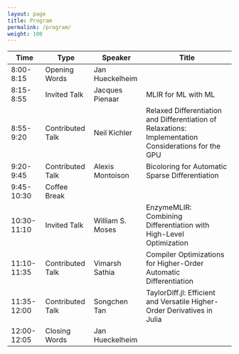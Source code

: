 ```yaml
---
layout: page
title: Program
permalink: /program/
weight: 100
---
```


| Time    | Type | Speaker | Title |
| -------- | ------- | -------------- | ------------ |
| 8:00-8:15  | Opening Words | Jan Hueckelheim | |
| 8:15-8:55 | Invited Talk | Jacques Pienaar | MLIR for ML with ML |
| 8:55-9:20 | Contributed Talk | Neil Kichler | Relaxed Differentiation and Differentiation of Relaxations: Implementation Considerations for the GPU |
| 9:20-9:45 | Contributed Talk | Alexis Montoison | Bicoloring for Automatic Sparse Differentiation |
| 9:45-10:30 | Coffee Break | | |
| 10:30-11:10 | Invited Talk | William S. Moses | EnzymeMLIR: Combining Differentiation with High-Level Optimization |
| 11:10-11:35 | Contributed Talk | Vimarsh Sathia | Compiler Optimizations for Higher-Order Automatic Differentiation |
| 11:35-12:00 | Contributed Talk | Songchen Tan | TaylorDiff.jl: Efficient and Versatile Higher-Order Derivatives in Julia |
| 12:00-12:05 | Closing Words | Jan Hueckelheim | |
